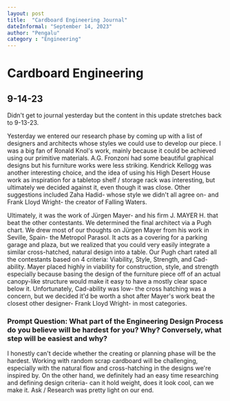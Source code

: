 ```yaml
---
layout: post
title:  "Cardboard Engineering Journal"
dateInformal: "September 14, 2023"
author: "Pengalu"
category : "Engineering"
---
```


# Cardboard Engineering

## 9-14-23
Didn't get to journal yesterday but the content in this update stretches back to 9-13-23.

Yesterday we entered our research phase by coming up with a list of designers and architects whose styles we could use to develop our piece. I was a big fan of Ronald Knol's work, mainly because it could be achieved using our primitive materials. A.G. Fronzoni had some
beautiful graphical designs but his furniture works were less striking. Kendrick Kellogg was another interesting choice, and the idea of using his High Desert House work as inspiration for a tabletop shelf / storage rack was interesting, but ultimately we decided
against it, even though it was close. Other suggestions included Zaha Hadid- whose style we didn't all agree on- and Frank Lloyd Wright- the creator of Falling Waters.

Ultimately, it was the work of Jürgen Mayer- and his firm J. MAYER H. that beat the other contestants. We determined the final architect via a Pugh chart. We drew most of our thoughts on Jürgen Mayer from his work in Seville, Spain- the Metropol Parasol. It acts as a covering 
for a parking garage and plaza, but we realized that you could very easily integrate a similar cross-hatched, natural design into a table. Our Pugh chart rated all the contestants based on 4 criteria: 
Viability, Style, Strength, and Cad-ability. 
Mayer placed highly in viability for construction, style, and strength especially because basing the design of the furniture piece off of an actual canopy-like structure would make it easy to have a mostly clear space below it. Unfortunately, Cad-ability was low- the cross hatching
was a concern, but we decided it'd be worth a shot after Mayer's work beat the closest other designer- Frank Lloyd Wright- in most categories.

### Prompt Question: What part of the Engineering Design Process do you believe will be hardest for you? Why? Conversely, what step will be easiest and why?
I honestly can't decide whether the creating or planning phase will be the hardest. Working with random scrap cardboard will be challenging, especially with the natural flow and cross-hatching in the designs we're inspired by. On the other hand, we definitely had an easy time researching and defining design criteria- can it hold weight, does it look cool, can we make it. Ask / Research was pretty light on our end.